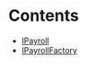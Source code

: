 

# Contents
- [IPayroll](IPayroll.sol/interface.IPayroll.md)
- [IPayrollFactory](IPayrollFactory.sol/interface.IPayrollFactory.md)
